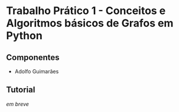 # Trabalho Prático 1 - Conceitos e Algoritmos básicos de Grafos em Python

## Componentes

* Adolfo Guimarães

## Tutorial

*em breve*
